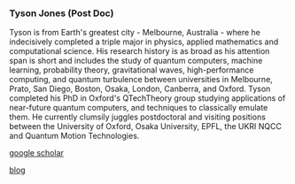### Tyson Jones (Post Doc)

Tyson is from Earth's greatest city - Melbourne, Australia -  where he indecisively completed a triple major in physics, applied mathematics and computational science. His research history is as broad as his attention span is short and includes the study of quantum computers, machine learning, probability theory, gravitational waves, high-performance computing, and quantum turbulence between universities in Melbourne, Prato, San Diego, Boston, Osaka, London, Canberra, and Oxford. Tyson completed his PhD in Oxford's QTechTheory group studying applications of near-future quantum computers, and techniques to classically emulate them. He currently clumsily juggles postdoctoral and visiting positions between the University of Oxford, Osaka University, EPFL, the UKRI NQCC and Quantum Motion Technologies. 

[google scholar](https://scholar.google.com/citations?user=ZELdPJIAAAAJ&hl=en)

[blog](tysonjones.io/blog)